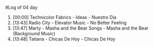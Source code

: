 #Log of 04 day

1. [00:00] Technicolor Fabrics - Ideas - Nuestro Día
1. [13:43] Radio City - Elevator Music - No Better Feeling
1. [13:47] Marty - Masha and the Bear Songs - Masha and the Bear (Background Music)
1. [13:48] Tatiana - Chicas De Hoy - Chicas De Hoy
